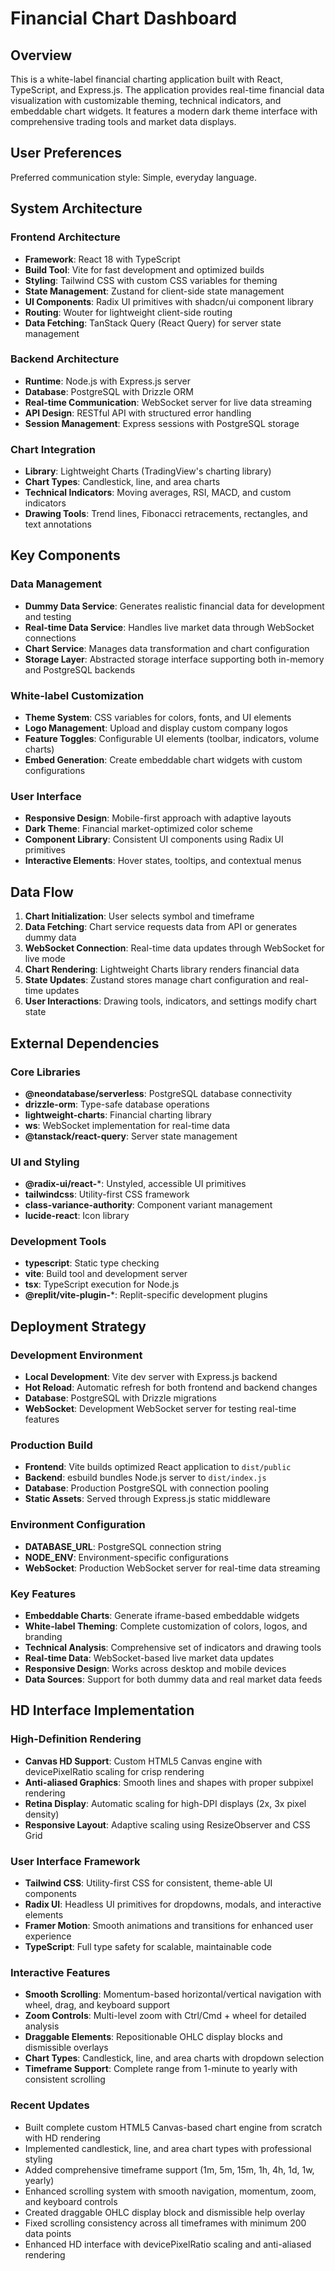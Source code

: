 # Financial Chart Dashboard

## Overview

This is a white-label financial charting application built with React, TypeScript, and Express.js. The application provides real-time financial data visualization with customizable theming, technical indicators, and embeddable chart widgets. It features a modern dark theme interface with comprehensive trading tools and market data displays.

## User Preferences

Preferred communication style: Simple, everyday language.

## System Architecture

### Frontend Architecture
- **Framework**: React 18 with TypeScript
- **Build Tool**: Vite for fast development and optimized builds
- **Styling**: Tailwind CSS with custom CSS variables for theming
- **State Management**: Zustand for client-side state management
- **UI Components**: Radix UI primitives with shadcn/ui component library
- **Routing**: Wouter for lightweight client-side routing
- **Data Fetching**: TanStack Query (React Query) for server state management

### Backend Architecture
- **Runtime**: Node.js with Express.js server
- **Database**: PostgreSQL with Drizzle ORM
- **Real-time Communication**: WebSocket server for live data streaming
- **API Design**: RESTful API with structured error handling
- **Session Management**: Express sessions with PostgreSQL storage

### Chart Integration
- **Library**: Lightweight Charts (TradingView's charting library)
- **Chart Types**: Candlestick, line, and area charts
- **Technical Indicators**: Moving averages, RSI, MACD, and custom indicators
- **Drawing Tools**: Trend lines, Fibonacci retracements, rectangles, and text annotations

## Key Components

### Data Management
- **Dummy Data Service**: Generates realistic financial data for development and testing
- **Real-time Data Service**: Handles live market data through WebSocket connections
- **Chart Service**: Manages data transformation and chart configuration
- **Storage Layer**: Abstracted storage interface supporting both in-memory and PostgreSQL backends

### White-label Customization
- **Theme System**: CSS variables for colors, fonts, and UI elements
- **Logo Management**: Upload and display custom company logos
- **Feature Toggles**: Configurable UI elements (toolbar, indicators, volume charts)
- **Embed Generation**: Create embeddable chart widgets with custom configurations

### User Interface
- **Responsive Design**: Mobile-first approach with adaptive layouts
- **Dark Theme**: Financial market-optimized color scheme
- **Component Library**: Consistent UI components using Radix UI primitives
- **Interactive Elements**: Hover states, tooltips, and contextual menus

## Data Flow

1. **Chart Initialization**: User selects symbol and timeframe
2. **Data Fetching**: Chart service requests data from API or generates dummy data
3. **WebSocket Connection**: Real-time data updates through WebSocket for live mode
4. **Chart Rendering**: Lightweight Charts library renders financial data
5. **State Updates**: Zustand stores manage chart configuration and real-time updates
6. **User Interactions**: Drawing tools, indicators, and settings modify chart state

## External Dependencies

### Core Libraries
- **@neondatabase/serverless**: PostgreSQL database connectivity
- **drizzle-orm**: Type-safe database operations
- **lightweight-charts**: Financial charting library
- **ws**: WebSocket implementation for real-time data
- **@tanstack/react-query**: Server state management

### UI and Styling
- **@radix-ui/react-***: Unstyled, accessible UI primitives
- **tailwindcss**: Utility-first CSS framework
- **class-variance-authority**: Component variant management
- **lucide-react**: Icon library

### Development Tools
- **typescript**: Static type checking
- **vite**: Build tool and development server
- **tsx**: TypeScript execution for Node.js
- **@replit/vite-plugin-***: Replit-specific development plugins

## Deployment Strategy

### Development Environment
- **Local Development**: Vite dev server with Express.js backend
- **Hot Reload**: Automatic refresh for both frontend and backend changes
- **Database**: PostgreSQL with Drizzle migrations
- **WebSocket**: Development WebSocket server for testing real-time features

### Production Build
- **Frontend**: Vite builds optimized React application to `dist/public`
- **Backend**: esbuild bundles Node.js server to `dist/index.js`
- **Database**: Production PostgreSQL with connection pooling
- **Static Assets**: Served through Express.js static middleware

### Environment Configuration
- **DATABASE_URL**: PostgreSQL connection string
- **NODE_ENV**: Environment-specific configurations
- **WebSocket**: Production WebSocket server for real-time data streaming

### Key Features
- **Embeddable Charts**: Generate iframe-based embeddable widgets
- **White-label Theming**: Complete customization of colors, logos, and branding
- **Technical Analysis**: Comprehensive set of indicators and drawing tools
- **Real-time Data**: WebSocket-based live market data updates
- **Responsive Design**: Works across desktop and mobile devices
- **Data Sources**: Support for both dummy data and real market data feeds

## HD Interface Implementation

### High-Definition Rendering
- **Canvas HD Support**: Custom HTML5 Canvas engine with devicePixelRatio scaling for crisp rendering
- **Anti-aliased Graphics**: Smooth lines and shapes with proper subpixel rendering
- **Retina Display**: Automatic scaling for high-DPI displays (2x, 3x pixel density)
- **Responsive Layout**: Adaptive scaling using ResizeObserver and CSS Grid

### User Interface Framework
- **Tailwind CSS**: Utility-first CSS for consistent, theme-able UI components
- **Radix UI**: Headless UI primitives for dropdowns, modals, and interactive elements
- **Framer Motion**: Smooth animations and transitions for enhanced user experience
- **TypeScript**: Full type safety for scalable, maintainable code

### Interactive Features
- **Smooth Scrolling**: Momentum-based horizontal/vertical navigation with wheel, drag, and keyboard support
- **Zoom Controls**: Multi-level zoom with Ctrl/Cmd + wheel for detailed analysis
- **Draggable Elements**: Repositionable OHLC display blocks and dismissible overlays
- **Chart Types**: Candlestick, line, and area charts with dropdown selection
- **Timeframe Support**: Complete range from 1-minute to yearly with consistent scrolling

### Recent Updates
- Built complete custom HTML5 Canvas-based chart engine from scratch with HD rendering
- Implemented candlestick, line, and area chart types with professional styling
- Added comprehensive timeframe support (1m, 5m, 15m, 1h, 4h, 1d, 1w, yearly)
- Enhanced scrolling system with smooth navigation, momentum, zoom, and keyboard controls
- Created draggable OHLC display block and dismissible help overlay
- Fixed scrolling consistency across all timeframes with minimum 200 data points
- Enhanced HD interface with devicePixelRatio scaling and anti-aliased rendering